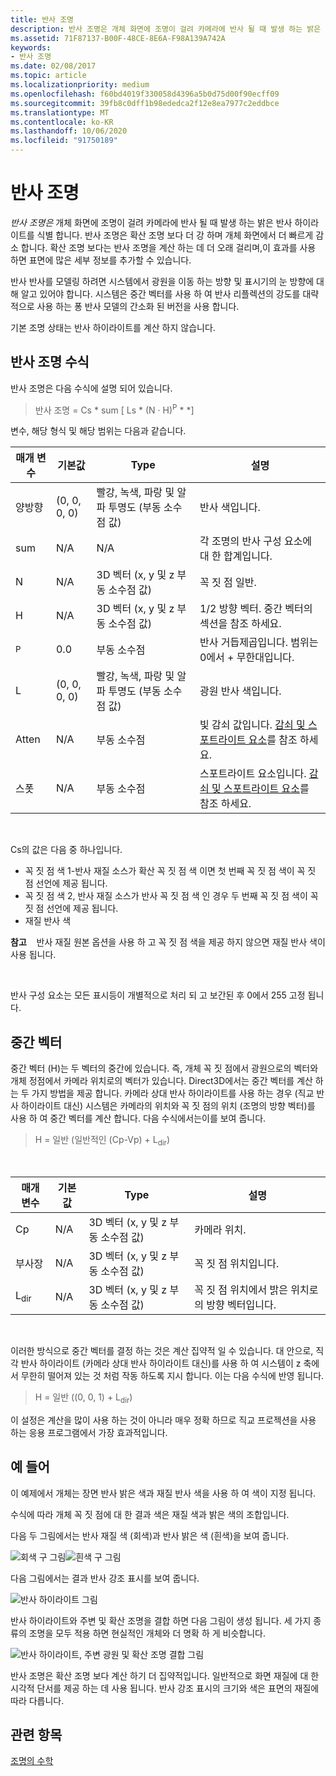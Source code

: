 ```yaml
---
title: 반사 조명
description: 반사 조명은 개체 화면에 조명이 걸려 카메라에 반사 될 때 발생 하는 밝은 반사 하이라이트를 식별 합니다.
ms.assetid: 71F87137-B00F-48CE-8E6A-F98A139A742A
keywords:
- 반사 조명
ms.date: 02/08/2017
ms.topic: article
ms.localizationpriority: medium
ms.openlocfilehash: f60bd4019f330058d4396a5b0d75d00f90ecff09
ms.sourcegitcommit: 39fb8c0dff1b98ededca2f12e8ea7977c2eddbce
ms.translationtype: MT
ms.contentlocale: ko-KR
ms.lasthandoff: 10/06/2020
ms.locfileid: "91750189"
---
```

# <a name="specular-lighting"></a>반사 조명


*반사 조명은* 개체 화면에 조명이 걸려 카메라에 반사 될 때 발생 하는 밝은 반사 하이라이트를 식별 합니다. 반사 조명은 확산 조명 보다 더 강 하며 개체 화면에서 더 빠르게 감소 합니다. 확산 조명 보다는 반사 조명을 계산 하는 데 더 오래 걸리며,이 효과를 사용 하면 표면에 많은 세부 정보를 추가할 수 있습니다.

반사 반사를 모델링 하려면 시스템에서 광원을 이동 하는 방향 및 표시기의 눈 방향에 대해 알고 있어야 합니다. 시스템은 중간 벡터를 사용 하 여 반사 리플렉션의 강도를 대략적으로 사용 하는 퐁 반사 모델의 간소화 된 버전을 사용 합니다.

기본 조명 상태는 반사 하이라이트를 계산 하지 않습니다.

## <a name="span-idspecular_lighting_equationspanspan-idspecular_lighting_equationspanspan-idspecular_lighting_equationspanspecular-lighting-equation"></a><span id="Specular_Lighting_Equation"></span><span id="specular_lighting_equation"></span><span id="SPECULAR_LIGHTING_EQUATION"></span>반사 조명 수식


반사 조명은 다음 수식에 설명 되어 있습니다.

> 반사 조명 = Cs \* sum \[ Ls \* (N · H)<sup>P</sup> \* \*\]

변수, 해당 형식 및 해당 범위는 다음과 같습니다.

| 매개 변수    | 기본값 | Type                                                             | 설명                                                                                            |
|--------------|---------------|------------------------------------------------------------------|--------------------------------------------------------------------------------------------------------|
| 양방향           | (0, 0, 0, 0)     | 빨강, 녹색, 파랑 및 알파 투명도 (부동 소수점 값) | 반사 색입니다.                                                                                        |
| sum          | N/A           | N/A                                                              | 각 조명의 반사 구성 요소에 대 한 합계입니다.                                                          |
| N            | N/A           | 3D 벡터 (x, y 및 z 부동 소수점 값)                    | 꼭 짓 점 일반.                                                                                         |
| H            | N/A           | 3D 벡터 (x, y 및 z 부동 소수점 값)                    | 1/2 방향 벡터. 중간 벡터의 섹션을 참조 하세요.                                                |
| <sup>P</sup> | 0.0           | 부동 소수점                                                   | 반사 거듭제곱입니다. 범위는 0에서 + 무한대입니다.                                                     |
| L           | (0, 0, 0, 0)     | 빨강, 녹색, 파랑 및 알파 투명도 (부동 소수점 값) | 광원 반사 색입니다.                                                                                  |
| Atten        | N/A           | 부동 소수점                                                   | 빛 감쇠 값입니다. [감쇠 및 스포트라이트 요소](attenuation-and-spotlight-factor.md)를 참조 하세요. |
| 스폿         | N/A           | 부동 소수점                                                   | 스포트라이트 요소입니다. [감쇠 및 스포트라이트 요소](attenuation-and-spotlight-factor.md)를 참조 하세요.        |

 

Cs의 값은 다음 중 하나입니다.

-   꼭 짓 점 색 1-반사 재질 소스가 확산 꼭 짓 점 색 이면 첫 번째 꼭 짓 점 색이 꼭 짓 점 선언에 제공 됩니다.
-   꼭 짓 점 색 2, 반사 재질 소스가 반사 꼭 짓 점 색 인 경우 두 번째 꼭 짓 점 색이 꼭 짓 점 선언에 제공 됩니다.
-   재질 반사 색

**참고**    반사 재질 원본 옵션을 사용 하 고 꼭 짓 점 색을 제공 하지 않으면 재질 반사 색이 사용 됩니다.

 

반사 구성 요소는 모든 표시등이 개별적으로 처리 되 고 보간된 후 0에서 255 고정 됩니다.

## <a name="span-idthe_halfway_vectorspanspan-idthe_halfway_vectorspanspan-idthe_halfway_vectorspanthe-halfway-vector"></a><span id="The_Halfway_Vector"></span><span id="the_halfway_vector"></span><span id="THE_HALFWAY_VECTOR"></span>중간 벡터


중간 벡터 (H)는 두 벡터의 중간에 있습니다. 즉, 개체 꼭 짓 점에서 광원으로의 벡터와 개체 정점에서 카메라 위치로의 벡터가 있습니다. Direct3D에서는 중간 벡터를 계산 하는 두 가지 방법을 제공 합니다. 카메라 상대 반사 하이라이트를 사용 하는 경우 (직교 반사 하이라이트 대신) 시스템은 카메라의 위치와 꼭 짓 점의 위치 (조명의 방향 벡터)를 사용 하 여 중간 벡터를 계산 합니다. 다음 수식에서는이를 보여 줍니다.

> H = 일반 (일반적인 (Cp-Vp) + L<sub>dir</sub>)

 

| 매개 변수       | 기본값 | Type                                          | 설명                                                  |
|-----------------|---------------|-----------------------------------------------|--------------------------------------------------------------|
| Cp              | N/A           | 3D 벡터 (x, y 및 z 부동 소수점 값) | 카메라 위치.                                             |
| 부사장              | N/A           | 3D 벡터 (x, y 및 z 부동 소수점 값) | 꼭 짓 점 위치입니다.                                             |
| L<sub>dir</sub> | N/A           | 3D 벡터 (x, y 및 z 부동 소수점 값) | 꼭 짓 점 위치에서 밝은 위치로의 방향 벡터입니다. |

 

이러한 방식으로 중간 벡터를 결정 하는 것은 계산 집약적 일 수 있습니다. 대 안으로, 직각 반사 하이라이트 (카메라 상대 반사 하이라이트 대신)를 사용 하 여 시스템이 z 축에서 무한히 떨어져 있는 것 처럼 작동 하도록 지시 합니다. 이는 다음 수식에 반영 됩니다.

> H = 일반 ((0, 0, 1) + L<sub>dir</sub>)

이 설정은 계산을 많이 사용 하는 것이 아니라 매우 정확 하므로 직교 프로젝션을 사용 하는 응용 프로그램에서 가장 효과적입니다.

## <a name="span-idexamplespanspan-idexamplespanspan-idexamplespanexample"></a><span id="Example"></span><span id="example"></span><span id="EXAMPLE"></span>예 들어


이 예제에서 개체는 장면 반사 밝은 색과 재질 반사 색을 사용 하 여 색이 지정 됩니다.

수식에 따라 개체 꼭 짓 점에 대 한 결과 색은 재질 색과 밝은 색의 조합입니다.

다음 두 그림에서는 반사 재질 색 (회색)과 반사 밝은 색 (흰색)을 보여 줍니다.

![회색 구 그림](images/amb1.jpg)![흰색 구 그림](images/lightwhite.jpg)

다음 그림에서는 결과 반사 강조 표시를 보여 줍니다.

![반사 하이라이트 그림](images/lights.jpg)

반사 하이라이트와 주변 및 확산 조명을 결합 하면 다음 그림이 생성 됩니다. 세 가지 종류의 조명을 모두 적용 하면 현실적인 개체와 더 명확 하 게 비슷합니다.

![반사 하이라이트, 주변 광원 및 확산 조명 결합 그림](images/lightads.jpg)

반사 조명은 확산 조명 보다 계산 하기 더 집약적입니다. 일반적으로 화면 재질에 대 한 시각적 단서를 제공 하는 데 사용 됩니다. 반사 강조 표시의 크기와 색은 표면의 재질에 따라 다릅니다.

## <a name="span-idrelated-topicsspanrelated-topics"></a><span id="related-topics"></span>관련 항목


[조명의 수학](mathematics-of-lighting.md)

 

 




